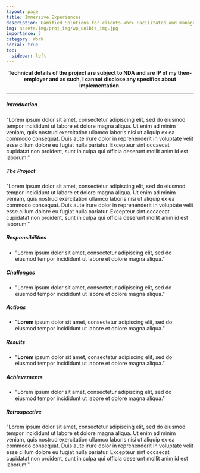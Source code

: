 ```yaml
---
layout: page
title: Immersive Experiences
description: Gamified Solutions for clients.<br> Facilitated and managed by the The Logistics Institute at the University of Hull for external clients.
img: assets/img/proj_img/wp_unibiz_img.jpg
importance: 3
category: Work
social: true
toc:
  sidebar: left
---
```


<p style="text-align:center">
  <b>Technical details of the project are subject to NDA and are IP of my then-employer and as such, I cannot disclose any specifics about implementation.</b><br>
</p>
<hr>
<p>
  <h5>Introduction</h5>
  "Lorem ipsum dolor sit amet, consectetur adipiscing elit, sed do eiusmod tempor incididunt ut labore et dolore magna aliqua. Ut enim ad minim veniam, quis nostrud exercitation ullamco laboris nisi ut aliquip ex ea commodo consequat. Duis aute irure dolor in reprehenderit in voluptate velit esse cillum dolore eu fugiat nulla pariatur. Excepteur sint occaecat cupidatat non proident, sunt in culpa qui officia deserunt mollit anim id est laborum."
</p>
<p>
  <h5>The Project</h5>
  "Lorem ipsum dolor sit amet, consectetur adipiscing elit, sed do eiusmod tempor incididunt ut labore et dolore magna aliqua. Ut enim ad minim veniam, quis nostrud exercitation ullamco laboris nisi ut aliquip ex ea commodo consequat. Duis aute irure dolor in reprehenderit in voluptate velit esse cillum dolore eu fugiat nulla pariatur. Excepteur sint occaecat cupidatat non proident, sunt in culpa qui officia deserunt mollit anim id est laborum."
</p>

<p>
  <h5>Responsibilities</h5>
  <ul>
    <li>"Lorem ipsum dolor sit amet, consectetur adipiscing elit, sed do eiusmod tempor incididunt ut labore et dolore magna aliqua."</li>
  </ul>
  <h5>Challenges</h5>
  <ul>
    <li>"Lorem ipsum dolor sit amet, consectetur adipiscing elit, sed do eiusmod tempor incididunt ut labore et dolore magna aliqua."</li>
  </ul>
  <h5>Actions</h5>
  <ul>
    <li>"<b>Lorem</b> ipsum dolor sit amet, consectetur adipiscing elit, sed do eiusmod tempor incididunt ut labore et dolore magna aliqua."</li>
  </ul>
  <h5>Results</h5>
  <ul>
    <li>"<b>Lorem</b> ipsum dolor sit amet, consectetur adipiscing elit, sed do eiusmod tempor incididunt ut labore et dolore magna aliqua."</li>
  </ul>
  <h5>Achievements</h5>
  <ul>
    <li>"Lorem ipsum dolor sit amet, consectetur adipiscing elit, sed do eiusmod tempor incididunt ut labore et dolore magna aliqua."</li>
  </ul>
  <p>
    <p>
      <h5>Retrospective</h5>
      "Lorem ipsum dolor sit amet, consectetur adipiscing elit, sed do eiusmod tempor incididunt ut labore et dolore magna aliqua. Ut enim ad minim veniam, quis nostrud exercitation ullamco laboris nisi ut aliquip ex ea commodo consequat. Duis aute irure dolor in reprehenderit in voluptate velit esse cillum dolore eu fugiat nulla pariatur. Excepteur sint occaecat cupidatat non proident, sunt in culpa qui officia deserunt mollit anim id est laborum."
    </p>
  </p>
</p>